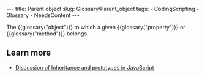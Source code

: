 --- title: Parent object slug: Glossary/Parent_object tags: - CodingScripting - Glossary - NeedsContent ---

The {{glossary("object")}} to which a given {{glossary("property")}} or {{glossary("method")}} belongs.

## Learn more

- [Discussion of Inheritance and prototypes in JavaScript](/en-US/docs/Web/JavaScript/Inheritance_and_the_prototype_chain)
